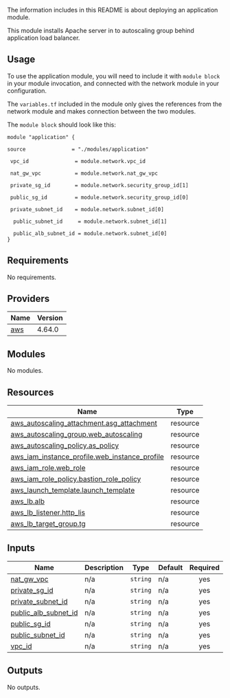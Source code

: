 The information includes in this README is about deploying an application module.

This module installs Apache server in to autoscaling group behind application load balancer.

## Usage

To use the application module, you will need to include it with `module block` in your module invocation, and connected with the network module in your configuration.

The `variables.tf` included in the module only gives the references from the network module and makes connection between the two modules.

The `module block` should look like this:

```hcl
module "application" {
  
source               = "./modules/application"
 
 vpc_id               = module.network.vpc_id
 
 nat_gw_vpc           = module.network.nat_gw_vpc
 
 private_sg_id        = module.network.security_group_id[1]
 
 public_sg_id         = module.network.security_group_id[0]
 
 private_subnet_id    = module.network.subnet_id[0]

  public_subnet_id     = module.network.subnet_id[1]

  public_alb_subnet_id = module.network.subnet_id[0]
}
```

<!-- BEGIN_TF_DOCS -->
## Requirements

No requirements.

## Providers

| Name | Version |
|------|---------|
| <a name="provider_aws"></a> [aws](#provider\_aws) | 4.64.0 |

## Modules

No modules.

## Resources

| Name | Type |
|------|------|
| [aws_autoscaling_attachment.asg_attachment](https://registry.terraform.io/providers/hashicorp/aws/latest/docs/resources/autoscaling_attachment) | resource |
| [aws_autoscaling_group.web_autoscaling](https://registry.terraform.io/providers/hashicorp/aws/latest/docs/resources/autoscaling_group) | resource |
| [aws_autoscaling_policy.as_policy](https://registry.terraform.io/providers/hashicorp/aws/latest/docs/resources/autoscaling_policy) | resource |
| [aws_iam_instance_profile.web_instance_profile](https://registry.terraform.io/providers/hashicorp/aws/latest/docs/resources/iam_instance_profile) | resource |
| [aws_iam_role.web_role](https://registry.terraform.io/providers/hashicorp/aws/latest/docs/resources/iam_role) | resource |
| [aws_iam_role_policy.bastion_role_policy](https://registry.terraform.io/providers/hashicorp/aws/latest/docs/resources/iam_role_policy) | resource |
| [aws_launch_template.launch_template](https://registry.terraform.io/providers/hashicorp/aws/latest/docs/resources/launch_template) | resource |
| [aws_lb.alb](https://registry.terraform.io/providers/hashicorp/aws/latest/docs/resources/lb) | resource |
| [aws_lb_listener.http_lis](https://registry.terraform.io/providers/hashicorp/aws/latest/docs/resources/lb_listener) | resource |
| [aws_lb_target_group.tg](https://registry.terraform.io/providers/hashicorp/aws/latest/docs/resources/lb_target_group) | resource |

## Inputs

| Name | Description | Type | Default | Required |
|------|-------------|------|---------|:--------:|
| <a name="input_nat_gw_vpc"></a> [nat\_gw\_vpc](#input\_nat\_gw\_vpc) | n/a | `string` | n/a | yes |
| <a name="input_private_sg_id"></a> [private\_sg\_id](#input\_private\_sg\_id) | n/a | `string` | n/a | yes |
| <a name="input_private_subnet_id"></a> [private\_subnet\_id](#input\_private\_subnet\_id) | n/a | `string` | n/a | yes |
| <a name="input_public_alb_subnet_id"></a> [public\_alb\_subnet\_id](#input\_public\_alb\_subnet\_id) | n/a | `string` | n/a | yes |
| <a name="input_public_sg_id"></a> [public\_sg\_id](#input\_public\_sg\_id) | n/a | `string` | n/a | yes |
| <a name="input_public_subnet_id"></a> [public\_subnet\_id](#input\_public\_subnet\_id) | n/a | `string` | n/a | yes |
| <a name="input_vpc_id"></a> [vpc\_id](#input\_vpc\_id) | n/a | `string` | n/a | yes |

## Outputs

No outputs.
<!-- END_TF_DOCS -->